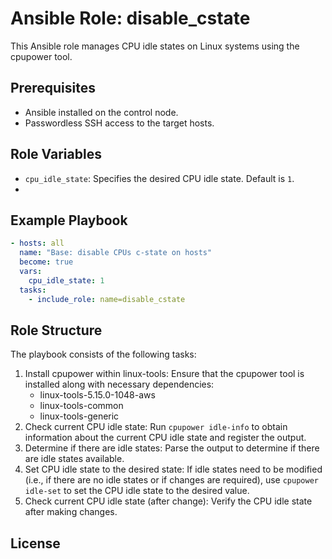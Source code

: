 # Ansible Role: disable_cstate
This Ansible role manages CPU idle states on Linux systems using the cpupower tool.

## Prerequisites

- Ansible installed on the control node.
- Passwordless SSH access to the target hosts.

## Role Variables

- `cpu_idle_state`: Specifies the desired CPU idle state. Default is `1`.
- 
## Example Playbook

```yaml
- hosts: all
  name: "Base: disable CPUs c-state on hosts"
  become: true
  vars:
    cpu_idle_state: 1
  tasks:
    - include_role: name=disable_cstate
```

## Role Structure

The playbook consists of the following tasks:

1. Install cpupower within linux-tools:
   Ensure that the cpupower tool is installed along with necessary dependencies:
   * linux-tools-5.15.0-1048-aws
   * linux-tools-common
   * linux-tools-generic
2. Check current CPU idle state:
  Run `cpupower idle-info` to obtain information about the current CPU idle state and register the output.
3. Determine if there are idle states:
  Parse the output to determine if there are idle states available.
4. Set CPU idle state to the desired state:
  If idle states need to be modified (i.e., if there are no idle states or if changes are required),
  use `cpupower idle-set` to set the CPU idle state to the desired value.
5. Check current CPU idle state (after change): Verify the CPU idle state after making changes.

## License
